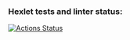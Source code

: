 ### Hexlet tests and linter status:
[![Actions Status](https://github.com/NikolayScherbak/layout-designer-project-58/workflows/hexlet-check/badge.svg)](https://github.com/NikolayScherbak/layout-designer-project-58/actions)
